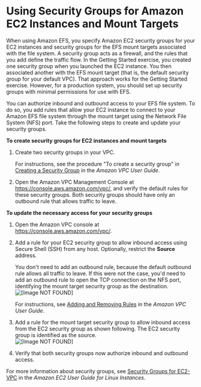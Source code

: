 # Using Security Groups for Amazon EC2 Instances and Mount Targets<a name="network-access"></a>

When using Amazon EFS, you specify Amazon EC2 security groups for your EC2 instances and security groups for the EFS mount targets associated with the file system\. A security group acts as a firewall, and the rules that you add define the traffic flow\. In the Getting Started exercise, you created one security group when you launched the EC2 instance\. You then associated another with the EFS mount target \(that is, the default security group for your default VPC\)\. That approach works for the Getting Started exercise\. However, for a production system, you should set up security groups with minimal permissions for use with EFS\.

You can authorize inbound and outbound access to your EFS file system\. To do so, you add rules that allow your EC2 instance to connect to your Amazon EFS file system through the mount target using the Network File System \(NFS\) port\. Take the following steps to create and update your security groups\.

**To create security groups for EC2 instances and mount targets**

1. Create two security groups in your VPC\.

   For instructions, see the procedure "To create a security group" in [Creating a Security Group](https://docs.aws.amazon.com/vpc/latest/userguide/VPC_SecurityGroups.html#CreatingSecurityGroups) in the *Amazon VPC User Guide*\. 

1. Open the Amazon VPC Management Console at [https://console\.aws\.amazon\.com/vpc/](https://console.aws.amazon.com/vpc/), and verify the default rules for these security groups\. Both security groups should have only an outbound rule that allows traffic to leave\. 

**To update the necessary access for your security groups**

1. Open the Amazon VPC console at [https://console\.aws\.amazon\.com/vpc/](https://console.aws.amazon.com/vpc/)\.

1. Add a rule for your EC2 security group to allow inbound access using Secure Shell \(SSH\) from any host\. Optionally, restrict the **Source** address\. 

   You don't need to add an outbound rule, because the default outbound rule allows all traffic to leave\. If this were not the case, you'd need to add an outbound rule to open the TCP connection on the NFS port, identifying the mount target security group as the destination\.  
![\[Image NOT FOUND\]](http://docs.aws.amazon.com/efs/latest/ug/images/gs-ec2-resources-100.png)

   For instructions, see [Adding and Removing Rules](https://docs.aws.amazon.com/vpc/latest/userguide/VPC_SecurityGroups.html#AddRemoveRules) in the *Amazon VPC User Guide*\. 

1. Add a rule for the mount target security group to allow inbound access from the EC2 security group as shown following\. The EC2 security group is identified as the source\.  
![\[Image NOT FOUND\]](http://docs.aws.amazon.com/efs/latest/ug/images/gs-ec2-resources-120.png)

1. Verify that both security groups now authorize inbound and outbound access\.

For more information about security groups, see [Security Groups for EC2\-VPC](https://docs.aws.amazon.com/AWSEC2/latest/UserGuide/using-network-security.html#vpc-security-groups) in the *Amazon EC2 User Guide for Linux Instances*\. 


